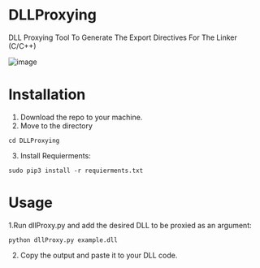 # DLLProxying
DLL Proxying Tool To Generate The Export Directives For The Linker (C/C++)

![image](https://user-images.githubusercontent.com/74332587/204065978-55c2f969-71e1-4eb4-93e4-0a0350fa251b.png)




# Installation

1. Download the repo to your machine.
2. Move to the directory
```
cd DLLProxying
```
3. Install Requierments:
```
sudo pip3 install -r requierments.txt
```

# Usage
1.Run dllProxy.py and add the desired DLL to be proxied as an argument:
```
python dllProxy.py example.dll
```
2. Copy the output and paste it to your DLL code.



